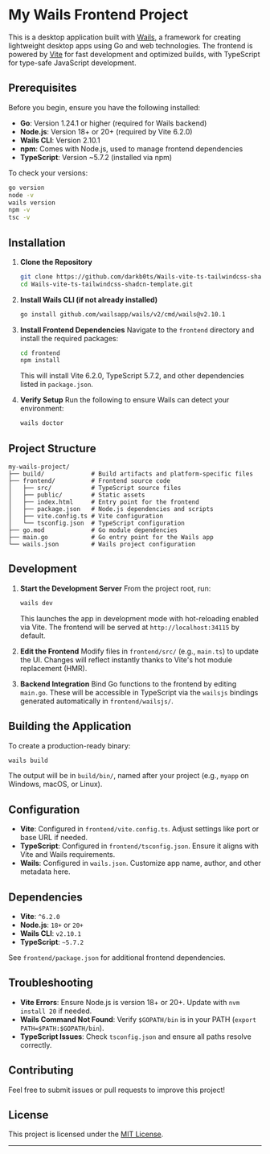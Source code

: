
# My Wails Frontend Project

This is a desktop application built with [Wails](https://wails.io/), a framework for creating lightweight desktop apps using Go and web technologies. The frontend is powered by [Vite](https://vitejs.dev/) for fast development and optimized builds, with TypeScript for type-safe JavaScript development.

## Prerequisites

Before you begin, ensure you have the following installed:

- **Go**: Version 1.24.1 or higher (required for Wails backend)
- **Node.js**: Version 18+ or 20+ (required by Vite 6.2.0)
- **Wails CLI**: Version 2.10.1
- **npm**: Comes with Node.js, used to manage frontend dependencies
- **TypeScript**: Version ~5.7.2 (installed via npm)

To check your versions:
```bash
go version
node -v
wails version
npm -v
tsc -v
```

## Installation

1. **Clone the Repository**
   ```bash
   git clone https://github.com/darkb0ts/Wails-vite-ts-tailwindcss-shadcn-template.git
   cd Wails-vite-ts-tailwindcss-shadcn-template.git
   ```

2. **Install Wails CLI (if not already installed)**
   ```bash
   go install github.com/wailsapp/wails/v2/cmd/wails@v2.10.1
   ```

3. **Install Frontend Dependencies**
   Navigate to the `frontend` directory and install the required packages:
   ```bash
   cd frontend
   npm install
   ```

   This will install Vite 6.2.0, TypeScript 5.7.2, and other dependencies listed in `package.json`.

4. **Verify Setup**
   Run the following to ensure Wails can detect your environment:
   ```bash
   wails doctor
   ```

## Project Structure

```
my-wails-project/
├── build/             # Build artifacts and platform-specific files
├── frontend/          # Frontend source code
│   ├── src/           # TypeScript source files
│   ├── public/        # Static assets
│   ├── index.html     # Entry point for the frontend
│   ├── package.json   # Node.js dependencies and scripts
│   ├── vite.config.ts # Vite configuration
│   └── tsconfig.json  # TypeScript configuration
├── go.mod             # Go module dependencies
├── main.go            # Go entry point for the Wails app
└── wails.json         # Wails project configuration
```

## Development

1. **Start the Development Server**
   From the project root, run:
   ```bash
   wails dev
   ```
   This launches the app in development mode with hot-reloading enabled via Vite. The frontend will be served at `http://localhost:34115` by default.

2. **Edit the Frontend**
   Modify files in `frontend/src/` (e.g., `main.ts`) to update the UI. Changes will reflect instantly thanks to Vite's hot module replacement (HMR).

3. **Backend Integration**
   Bind Go functions to the frontend by editing `main.go`. These will be accessible in TypeScript via the `wailsjs` bindings generated automatically in `frontend/wailsjs/`.

## Building the Application

To create a production-ready binary:
```bash
wails build
```
The output will be in `build/bin/`, named after your project (e.g., `myapp` on Windows, macOS, or Linux).

## Configuration

- **Vite**: Configured in `frontend/vite.config.ts`. Adjust settings like port or base URL if needed.
- **TypeScript**: Configured in `frontend/tsconfig.json`. Ensure it aligns with Vite and Wails requirements.
- **Wails**: Configured in `wails.json`. Customize app name, author, and other metadata here.

## Dependencies

- **Vite**: `^6.2.0`
- **Node.js**: `18+` or `20+`
- **Wails CLI**: `v2.10.1`
- **TypeScript**: `~5.7.2`

See `frontend/package.json` for additional frontend dependencies.

## Troubleshooting

- **Vite Errors**: Ensure Node.js is version 18+ or 20+. Update with `nvm install 20` if needed.
- **Wails Command Not Found**: Verify `$GOPATH/bin` is in your PATH (`export PATH=$PATH:$GOPATH/bin`).
- **TypeScript Issues**: Check `tsconfig.json` and ensure all paths resolve correctly.

## Contributing

Feel free to submit issues or pull requests to improve this project!

## License

This project is licensed under the [MIT License](LICENSE).

---